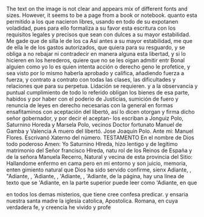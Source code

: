The text on the image is not clear and appears mix of different fonts and sizes. However, it seems to be a page from a book or notebook.
quanto esta permitido a los que nacieron libres, usando en todo
de su expotanen voladidad, pues para ello formaliza a su favor
esta escritura con los requisitos legales y precisos que sean
con
dulces a su mayor estabilidad. Me gade que de silla le de los ca
Así antes a su mayor estabilidad, me que de ella le de los gastos autorizados, que quiera para su resguardo, y se obliga a no rebajar ni contradecir en manera alguna esta libertad, y si lo hicieren en los herederos, quiere que no se les oigan admitir entr
Bonal alguien como yo lo es quien intenta acción o derecho geno le profetice, y sea visto por lo mismo haberla aprobado y califica, añadiendo fuerza a fuerza, y contrato a contrato con todas las clases, las dificultades y relaciones que para su perpetua.
Lidación se requieren. y a la observancia y puntual cumplimiento de todo lo referido obligan los bienes de esa parte, habidos y por haber con el poderio de Justicias, sumición de fuero y renuncia de leyes en derecho necesarias con la general en
formas ensafitaminos con aceptación del libertó, así lo dicen otorgan y firma dicho señor gobernador, y por decir el aceptan-
los escriban a Jonguiz Polo, Saturnino Horeda y Marsela Polo, vecinos Doctor fortunato Manuel de Gamba y Valencia
A muero del libertó. Jose Joaquín Polo. Ante mi: Manuel Flores. Escrivanó Xaterno del número.
TESTAMENTO
En el nombre de Dios todo poderoso Amen: Yo Saturnino Hlreda, hizo
lentigo y de legítimo matrimonio del Señor francisco Hlreda, natu
rol de los Reinos de España y de la señora Manuela Recerro,
Natural y vecina de esta provincia del Sitio: Hallandome enfermo en cama pero en mi entorno y son juicio, memoria, enten
gimiento natural que Dios ha sido servido confirme, sienx
Adiante, , "Adiante, , 'Adiante, , 'Adiante, , 'Adiante, de la página, hay una línea de texto que se 'Adiante, en la parte superior puede leer como 'Adiante, en que

en todos los demas misterios, que tiene cree confesa predicar.
y ensaria nuestra santa madre la iglesia catolica, Apostolica.
Romana, en cuya verdadera fe, y creencia he vivido y profe